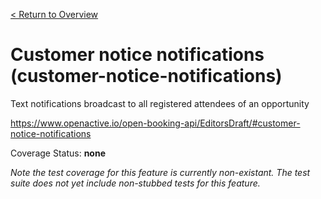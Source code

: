 [< Return to Overview](../../README.md)
# Customer notice notifications (customer-notice-notifications)

Text notifications broadcast to all registered attendees of an opportunity


https://www.openactive.io/open-booking-api/EditorsDraft/#customer-notice-notifications

Coverage Status: **none**


*Note the test coverage for this feature is currently non-existant. The test suite does not yet include non-stubbed tests for this feature.*



